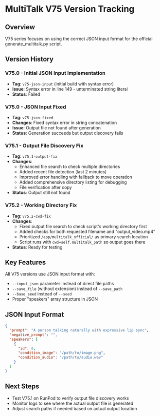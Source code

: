 # MultiTalk V75 Version Tracking

## Overview
V75 series focuses on using the correct JSON input format for the official generate_multitalk.py script.

## Version History

### V75.0 - Initial JSON Input Implementation
- **Tag**: `v75-json-input` (initial build with syntax error)
- **Issue**: Syntax error in line 149 - unterminated string literal
- **Status**: Failed

### V75.0 - JSON Input Fixed
- **Tag**: `v75-json-fixed` 
- **Changes**: Fixed syntax error in string concatenation
- **Issue**: Output file not found after generation
- **Status**: Generation succeeds but output discovery fails

### V75.1 - Output File Discovery Fix
- **Tag**: `v75.1-output-fix`
- **Changes**:
  - Enhanced file search to check multiple directories
  - Added recent file detection (last 2 minutes)
  - Improved error handling with fallback to move operation
  - Added comprehensive directory listing for debugging
  - File verification after copy
- **Status**: Output still not found

### V75.2 - Working Directory Fix
- **Tag**: `v75.2-cwd-fix`
- **Changes**:
  - Fixed output file search to check script's working directory first
  - Added checks for both requested filename and "output_video.mp4"
  - Prioritized `/app/multitalk_official/` as primary search location
  - Script runs with `cwd=self.multitalk_path` so output goes there
- **Status**: Ready for testing

## Key Features
All V75 versions use JSON input format with:
- `--input_json` parameter instead of direct file paths
- `--save_file` (without extension) instead of `--save_path`
- `--base_seed` instead of `--seed`
- Proper "speakers" array structure in JSON

## JSON Input Format
```json
{
  "prompt": "A person talking naturally with expressive lip sync",
  "negative_prompt": "",
  "speakers": [
    {
      "id": 0,
      "condition_image": "/path/to/image.png",
      "condition_audio": "/path/to/audio.wav"
    }
  ]
}
```

## Next Steps
- Test V75.1 on RunPod to verify output file discovery works
- Monitor logs to see where the actual output file is generated
- Adjust search paths if needed based on actual output location